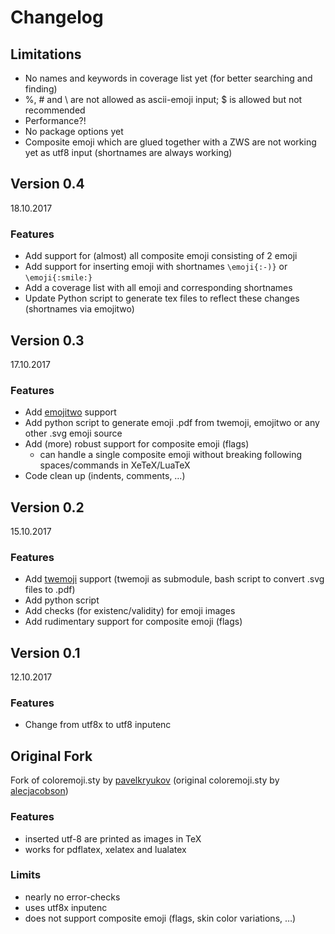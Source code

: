 # Changelog #

## Limitations ##
- No names and keywords in coverage list yet (for better searching and finding)
- %, # and \ are not allowed as ascii-emoji input; $ is allowed but not recommended
- Performance?!
- No package options yet
- Composite emoji which are glued together with a ZWS are not working yet as utf8 input (shortnames are always working)

## Version 0.4 ##
18.10.2017
### Features ###
- Add support for (almost) all composite emoji consisting of 2 emoji
- Add support for inserting emoji with shortnames ```\emoji{:-)}``` or ```\emoji{:smile:}```
- Add a coverage list with all emoji and corresponding shortnames
- Update Python script to generate tex files to reflect these changes (shortnames via emojitwo)

## Version 0.3 ##
17.10.2017
### Features ###
- Add [emojitwo](https://github.com/EmojiTwo/emojitwo) support
- Add python script to generate emoji .pdf from twemoji, emojitwo or any other .svg emoji source
- Add (more) robust support for composite emoji (flags)
	- can handle a single composite emoji without breaking following spaces/commands in XeTeX/LuaTeX
- Code clean up (indents, comments, …)

## Version 0.2 ##
15.10.2017
### Features ###
- Add [twemoji](https://github.com/twitter/twemoji) support (twemoji as submodule, bash script to convert .svg files to .pdf)
- Add python script
- Add checks (for existenc/validity) for emoji images
- Add rudimentary support for composite emoji (flags)
## Version 0.1 ##
12.10.2017
### Features ###
- Change from utf8x to utf8 inputenc
## Original Fork ##
Fork of coloremoji.sty by [pavelkryukov](https://github.com/pavelkryukov/coloremoji.sty) (original coloremoji.sty by [alecjacobson](https://github.com/alecjacobson/coloremoji.sty))
### Features ###
- inserted utf-8 are printed as images in TeX
- works for pdflatex, xelatex and lualatex
### Limits ###
- nearly no error-checks
- uses utf8x inputenc
- does not support composite emoji (flags, skin color variations, …)